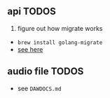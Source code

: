 ## api TODOS

1. figure out how migrate works

- `brew install golang-migrate`
- [see here](https://formulae.brew.sh/formula/golang-migrate)

## audio file TODOS

- see `DAWDOCS.md`
